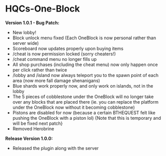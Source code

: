 # HQCs-One-Block

**Version 1.0.1 - Bug Patch:**
- New lobby!
- Block unlock menu fixed (Each OneBlock is now personal rather than server wide)
- Scoreboard now updates properly upon buying items
- /cheat is now permission locked (sorry cheaters!)
- /cheat command menu no longer fills up
- All shop purchases (including the cheat menu) now only happen once per click rather than twice
- /lobby and /island now always teleport you to the spawn point of each area (now more fall damage shenanigans)
- Blue shards work properly now, and only work on islands, not in the lobby
- The 5 pieces of cobblestone under the OneBlock will no longer take over any blocks that are placed there (ie. you can replace the platform under the OneBlock now without it becoming cobblestone)
- Pistons are disabled for now (because a certain BTHEQUEST felt like pushing the OneBlock with a piston lol) {Note that this is temporary and will be fixed next patch}
- Removed Herobrine

**Release Version 1.0.0:**
- Released the plugin along with the server
